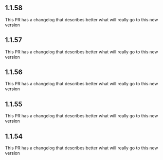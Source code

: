
## 1.1.58

This PR has a changelog that describes better what will really go to this new version
                
## 1.1.57

This PR has a changelog that describes better what will really go to this new version
                
## 1.1.56

This PR has a changelog that describes better what will really go to this new version
                
## 1.1.55

This PR has a changelog that describes better what will really go to this new version
                
## 1.1.54

This PR has a changelog that describes better what will really go to this new version
                